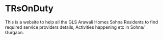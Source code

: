 # TRsOnDuty
This is a website to help all the GLS Arawali Homes Sohna Residents to find required service providers details, Activities happening etc in Sohna/ Gurgaon.

